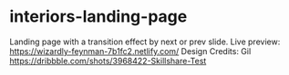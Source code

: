 # interiors-landing-page

Landing page with a transition effect by next or prev slide.
Live preview: https://wizardly-feynman-7b1fc2.netlify.com/
Design Credits: Gil https://dribbble.com/shots/3968422-Skillshare-Test
